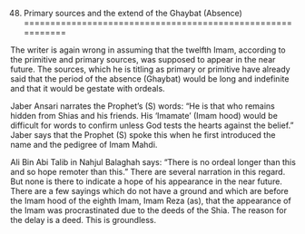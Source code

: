 48. Primary sources and the extend of the Ghaybat (Absence)
===========================================================

The writer is again wrong in assuming that the twelfth Imam, according
to the primitive and primary sources, was supposed to appear in the near
future. The sources, which he is titling as primary or primitive have
already said that the period of the absence (Ghaybat) would be long and
indefinite and that it would be gestate with ordeals.

Jaber Ansari narrates the Prophet’s (S) words: “He is that who remains
hidden from Shias and his friends. His ‘Imamate’ (Imam hood) would be
difficult for words to confirm unless God tests the hearts against the
belief.” Jaber says that the Prophet (S) spoke this when he first
introduced the name and the pedigree of Imam Mahdi.

Ali Bin Abi Talib in Nahjul Balaghah says: “There is no ordeal longer
than this and so hope remoter than this.” There are several narration in
this regard. But none is there to indicate a hope of his appearance in
the near future. There are a few sayings which do not have a ground and
which are before the Imam hood of the eighth Imam, Imam Reza (as), that
the appearance of the Imam was procrastinated due to the deeds of the
Shia. The reason for the delay is a deed. This is groundless.


